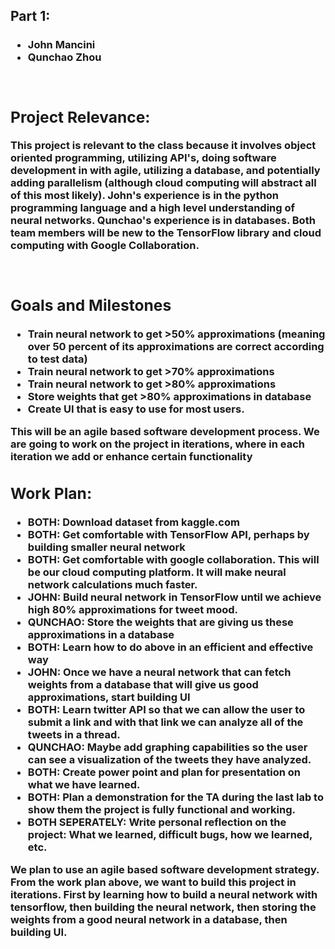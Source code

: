 <h2>Part 1:</h2>
<h3><Team Members:</h3>
<ul>
  <li>John Mancini</li>
  <li>Qunchao Zhou</li>
</ul>
<br>
<h2>Project Relevance:</h2>
<p>This project is relevant to the class because it involves object oriented programming, utilizing API's, doing software development in with agile, utilizing a database, and potentially adding parallelism (although cloud computing will abstract all of this most likely). John's experience is in the python programming language and a high level understanding of neural networks. Qunchao's experience is in databases. Both team members will be new to the TensorFlow library and cloud computing with Google Collaboration.</p><br>
  
<h2>Goals and Milestones</h2>
<ul>
  <li>Train neural network to get >50% approximations (meaning over 50 percent of its approximations are correct according to test data)</li>
  <li>Train neural network to get >70% approximations</li>
  <li>Train neural network to get >80% approximations</li>
  <li>Store weights that get >80% approximations in database</li>
  <li>Create UI that is easy to use for most users.</li>
</ul>
<p>This will be an agile based software development process. We are going to work on the project in iterations, where in each iteration we add or enhance certain functionality</p>  

<h2>Work Plan:</h2>
<ul>
  <li>BOTH: Download dataset from kaggle.com</li>
  <li>BOTH: Get comfortable with TensorFlow API, perhaps by building smaller neural network</li>
  <li>BOTH: Get comfortable with google collaboration. This will be our cloud computing platform. It will make neural network calculations much faster.</li>
  <li>JOHN: Build neural network in TensorFlow until we achieve high 80% approximations for tweet mood.</li>
  <li>QUNCHAO: Store the weights that are giving us these approximations in a database</li>
  <li>BOTH: Learn how to do above in an efficient and effective way</li>
  <li>JOHN: Once we have a neural network that can fetch weights from a database that will give us good approximations, start building UI</li>
  <li>BOTH: Learn twitter API so that we can allow the user to submit a link and with that link we can analyze all of the tweets in a thread.</li>
  <li>QUNCHAO: Maybe add graphing capabilities so the user can see a visualization of the tweets they have analyzed.</li>
  <li>BOTH: Create power point and plan for presentation on what we have learned.</li>
  <li>BOTH: Plan a demonstration for the TA during the last lab to show them the project is fully functional and working.</li>
  <li>BOTH SEPERATELY: Write personal reflection on the project: What we learned, difficult bugs, how we learned, etc.</li>
</ul>
<p>We plan to use an agile based software development strategy. From the work plan above, we want to build this project in iterations. First by learning how to build a neural network with tensorflow, then building the neural network, then storing the weights from a good neural network in a database, then building UI.</p>

